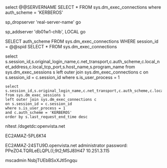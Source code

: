 select @@SERVERNAME
SELECT * FROM sys.dm_exec_connections where auth_scheme = 'KERBEROS'

sp_dropserver 'real-server-name'
go

sp_addserver 'db01w1-chlb', LOCAL
go

SELECT auth_scheme FROM sys.dm_exec_connections WHERE session_id = @@spid
SELECT * FROM sys.dm_exec_connections

select
s.session_id,s.original_login_name,c.net_transport,c.auth_scheme,c.local_net_address,c.local_tcp_port,s.host_name,s.program_name
from sys.dm_exec_sessions s
left outer join sys.dm_exec_connections c
on s.session_id = c.session_id
where s.is_user_process = 1


```
select
s.session_id,s.original_login_name,c.net_transport,c.auth_scheme,c.local_net_address,c.local_tcp_port,s.host_name,s.program_name,s.last_request_start_time,s.last_request_end_time
from sys.dm_exec_sessions s
left outer join sys.dm_exec_connections c
on s.session_id = c.session_id
where s.is_user_process = 1
and c.auth_scheme = 'KERBEROS'
order by s.last_request_end_time desc
```


nltest /dsgetdc:openvista.net

EC2AMAZ-5PL6K14

EC2AMAZ-24STU9D.openvista.net
administrator password:
PPeZO4.TQRLeELQPL((;9t2;MSJ8)H47
10.251.3.115

mscadmin
NsbjTUEbBSxXJtI5ngqu
